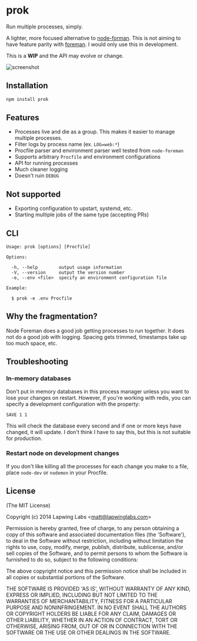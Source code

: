 
# prok

  Run multiple processes, simply.

  A lighter, more focused alternative to  [node-forman](strongloop/node-foreman). This is not aiming to have feature parity with [foreman](ddollar/foreman). I would only use this in development.

  This is a **WIP** and the API may evolve or change.

  ![screenshot](https://cldup.com/2QVRE_WvTz.png)

## Installation

```bash
npm install prok
```

## Features

* Processes live and die as a group. This makes it easier to manage multiple processes.
* Filter logs by process name (ex. `LOG=web:*`)
* Procfile parser and environment parser well tested from `node-foreman`
* Supports arbitrary `Procfile` and environment configurations
* API for running processes
* Much cleaner logging
* Doesn't ruin `DEBUG`

## Not supported

* Exporting configuration to upstart, systemd, etc.
* Starting multiple jobs of the same type (accepting PRs)

## CLI

```
Usage: prok [options] [Procfile]

Options:

  -h, --help        output usage information
  -V, --version     output the version number
  -e, --env <file>  specify an environment configuration file

Example:

  $ prok -e .env Procfile
```

## Why the fragmentation?

Node Foreman does a good job getting processes to run together. It does not
do a good job with logging. Spacing gets trimmed, timestamps take up too much
space, etc.

## Troubleshooting

### In-memory databases

Don't put in memory databases in this process manager unless you want to lose
your changes on restart. However, if you're working with redis, you can
specify a development configuration with the property:

```
SAVE 1 1
```

This will check the database every second and if one or more keys
have changed, it will update. I don't think I have to say this, but this is not
suitable for production.

### Restart node on development changes

If you don't like killing all the processes for each change you make to a file,
place `node-dev` or `nodemon` in your Procfile.

## License

(The MIT License)

Copyright (c) 2014 Lapwing Labs &lt;matt@lapwinglabs.com&gt;

Permission is hereby granted, free of charge, to any person obtaining
a copy of this software and associated documentation files (the
'Software'), to deal in the Software without restriction, including
without limitation the rights to use, copy, modify, merge, publish,
distribute, sublicense, and/or sell copies of the Software, and to
permit persons to whom the Software is furnished to do so, subject to
the following conditions:

The above copyright notice and this permission notice shall be
included in all copies or substantial portions of the Software.

THE SOFTWARE IS PROVIDED 'AS IS', WITHOUT WARRANTY OF ANY KIND,
EXPRESS OR IMPLIED, INCLUDING BUT NOT LIMITED TO THE WARRANTIES OF
MERCHANTABILITY, FITNESS FOR A PARTICULAR PURPOSE AND NONINFRINGEMENT.
IN NO EVENT SHALL THE AUTHORS OR COPYRIGHT HOLDERS BE LIABLE FOR ANY
CLAIM, DAMAGES OR OTHER LIABILITY, WHETHER IN AN ACTION OF CONTRACT,
TORT OR OTHERWISE, ARISING FROM, OUT OF OR IN CONNECTION WITH THE
SOFTWARE OR THE USE OR OTHER DEALINGS IN THE SOFTWARE.
